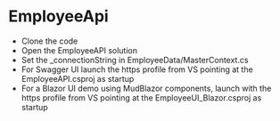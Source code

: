 # EmployeeApi
- Clone the code
- Open the EmployeeAPI solution
- Set the _connectionString in EmployeeData/MasterContext.cs
- For Swagger UI launch the https profile from VS pointing at the EmployeeAPI.csproj as startup
- For a Blazor UI demo using MudBlazor components, launch with the https profile from VS pointing at the EmployeeUI_Blazor.csproj as startup
